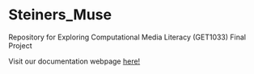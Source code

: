 # Steiners_Muse
Repository for Exploring Computational Media Literacy (GET1033) Final Project

Visit our documentation webpage [here!](https://chng-zhi-xuan.github.io/Steiners_Muse/)
